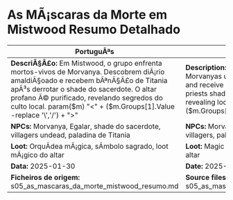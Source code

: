 ﻿# As MÃ¡scaras da Morte em Mistwood  Resumo Detalhado

| PortuguÃªs                                                                                                                                                                                                                                | English                                                                                                                                                                                                                           |
| ---------------------------------------------------------------------------------------------------------------------------------------------------------------------------------------------------------------------------------------- | --------------------------------------------------------------------------------------------------------------------------------------------------------------------------------------------------------------------------------- |
| **DescriÃ§Ã£o:** Em Mistwood, o grupo enfrenta mortos-vivos de Morvanya. Descobrem diÃ¡rio amaldiÃ§oado e recebem bÃªnÃ§Ã£o de Titania apÃ³s derrotar o shade do sacerdote. O altar profano Ã© purificado, revelando segredos do culto local. param($m) "<" + ($m.Groups[1].Value -replace '\\','/') + ">"  | **Description:** In Mistwood, the group faces Morvanyas undead. They discover a cursed diary and receive Titanias blessing after defeating the priests shade. The profane altar is cleansed, revealing local cult secrets. param($m) "<" + ($m.Groups[1].Value -replace '\\','/') + ">"  |
| **NPCs:** Morvanya, Egalar, shade do sacerdote, villagers undead, paladina de Titania                                                                                                                                                    | **NPCs:** Morvanya, Egalar, priests shade, undead villagers, paladin of Titania                                                                                                                                                  |
| **Loot:** OrquÃ­dea mÃ¡gica, sÃ­mbolo sagrado, loot mÃ¡gico do altar                                                                                                                                                                         | **Loot:** Magic orchid, holy symbol, magical loot from altar                                                                                                                                                                      |
| **Data:** 2025-01-30                                                                                                                                                                                                                     | **Date:** 2025-01-30                                                                                                                                                                                                              |
| **Ficheiros de origem:** s05_as_mascaras_da_morte_mistwood_resumo.md                                                                                                                                                                     | **Source files:** s05_as_mascaras_da_morte_mistwood_resumo.md                                                                                                                                                                     |


























